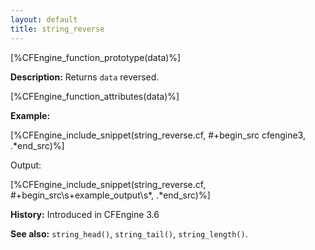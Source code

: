 ```yaml
---
layout: default
title: string_reverse
---
```


[%CFEngine_function_prototype(data)%]

**Description:** Returns `data` reversed.

[%CFEngine_function_attributes(data)%]

**Example:**

[%CFEngine_include_snippet(string_reverse.cf, #\+begin_src cfengine3, .*end_src)%]

Output:

[%CFEngine_include_snippet(string_reverse.cf, #\+begin_src\s+example_output\s*, .*end_src)%]

**History:** Introduced in CFEngine 3.6

**See also:** `string_head()`, `string_tail()`, `string_length()`.
